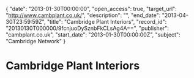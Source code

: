 {
  "date": "2013-01-30T00:00:00", 
  "open_access": true, 
  "target_url": "http://www.cambplant.co.uk/", 
  "description": "", 
  "end_date": "2013-04-30T23:59:59Z", 
  "title": "Cambridge Plant Interiors", 
  "record_id": "20130130T000000/9fcnjuoDySznbFkCLsAg4A==", 
  "publisher": "cambplant.co.uk", 
  "start_date": "2013-01-30T00:00:00Z", 
  "subject": "Cambridge Network"
}

# Cambridge Plant Interiors

